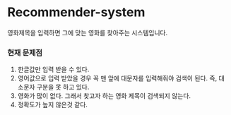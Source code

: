# Recommender-system
영화제목을 입력하면 그에 맞는 영화를 찾아주는 시스템입니다.
### 현재 문제점
1. 한글값만 입력 받을 수 있다.
2. 영어값으로 입력 받았을 경우 꼭 맨 앞에 대문자를 입력해줘야 검색이 된다. 즉, 대소문자 구분을 못 하고 있다.
3. 영화가 많이 없다. 그래서 찾고자 하는 영화 제목이 검색되지 않는다.
4. 정확도가 높지 않은것 같다.
